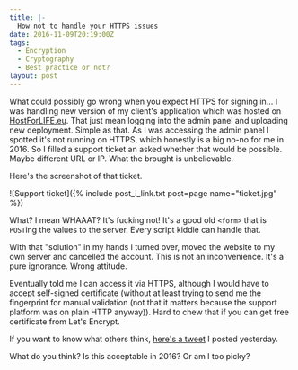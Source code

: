 ```yaml
---
title: |-
  How not to handle your HTTPS issues
date: 2016-11-09T20:19:00Z
tags:
  - Encryption
  - Cryptography
  - Best practice or not?
layout: post
---
```

What could possibly go wrong when you expect HTTPS for signing in... I was handling new version of my client's application which was hosted on [HostForLIFE.eu][1]. That just mean logging into the admin panel and uploading new deployment. Simple as that. As I was accessing the admin panel I spotted it's not running on HTTPS, which honestly is a big no-no for me in 2016. So I filled a support ticket an asked whether that would be possible. Maybe different URL or IP. What the brought is unbelievable.

<!-- excerpt -->

Here's the screenshot of that ticket.

![Support ticket]({% include post_i_link.txt post=page name="ticket.jpg" %})

What? I mean WHAAAT? It's fucking not! It's a good old `<form>` that is `POST`ing the values to the server. Every script kiddie can handle that.

With that "solution" in my hands I turned over, moved the website to my own server and cancelled the account. This is not an inconvenience. It's a pure ignorance. Wrong attitude. 

Eventually told me I can access it via HTTPS, although I would have to accept self-signed certificate (without at least trying to send me the fingerprint for manual validation (not that it matters because the support platform was on plain HTTP anyway)). Hard to chew that if you can get free certificate from Let's Encrypt.

If you want to know what others think, [here's a tweet][2] I posted yesterday.

What do you think? Is this acceptable in 2016? Or am I too picky?

[1]: http://hostforlife.eu/
[2]: https://twitter.com/cincura_net/status/795719590017900546
